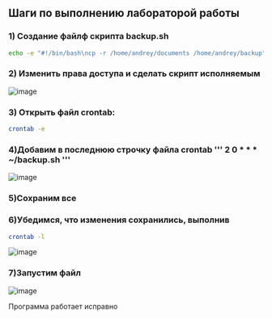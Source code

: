 ## Шаги по выполнению лабораторой работы

### 1) Создание файлф скрипта backup.sh

```bash
echo -e "#!/bin/bash\ncp -r /home/andrey/documents /home/andrey/backup" > ~/backup.sh
```

### 2) Изменить права доступа и сделать скрипт исполняемым

![image](https://github.com/user-attachments/assets/4eaef6ca-4816-4ee7-900d-61c6f54f7dbb)

### 3) Открыть файл crontab:

```bash
crontab -e
```

### 4)Добавим в последнюю строчку файла crontab ''' 2 0 * * * ~/backup.sh '''

![image](https://github.com/user-attachments/assets/bd2b3a37-efe9-4365-be9e-33e230ef44cf)

### 5)Сохраним все

### 6)Убедимся, что изменения сохранились, выполнив 
```bash
crontab -l
```

![image](https://github.com/user-attachments/assets/31f9ed30-a716-42e2-81da-13a7094bf196)

### 7)Запустим файл

![image](https://github.com/user-attachments/assets/c7ef4b8f-210c-463c-ae3d-8988872d6aae)


Программа работает исправно 
